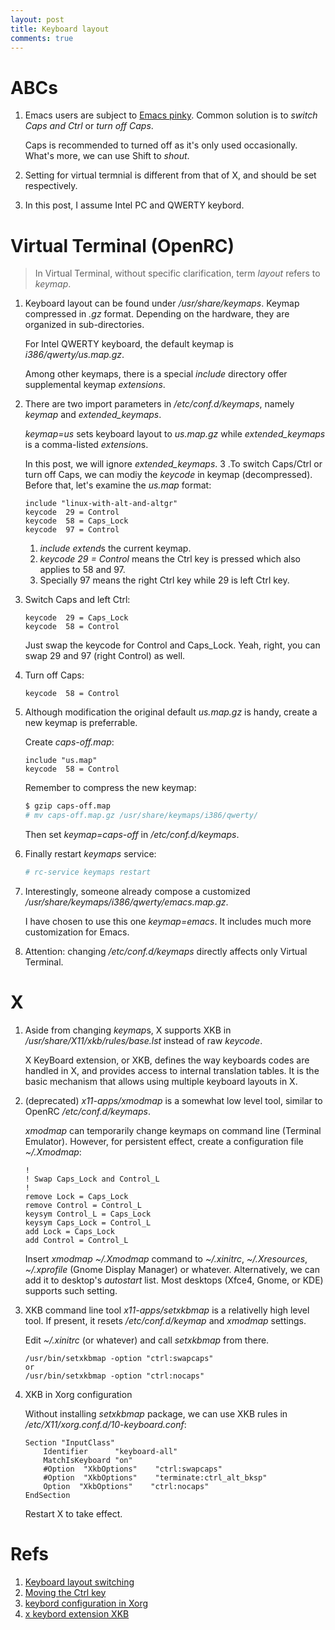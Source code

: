 ```yaml
---
layout: post
title: Keyboard layout
comments: true
---
```


# ABCs

1. Emacs users are subject to [Emacs pinky](https://www.emacswiki.org/emacs/RepeatedStrainInjury). Common solution is to  *switch Caps and Ctrl* or *turn off Caps*.

   Caps is recommended to turned off as it's only used occasionally. What's more, we can use Shift to *shout*.
2. Setting for virtual termnial is different from that of X, and should be set respectively.
3. In this post, I assume Intel PC and QWERTY keybord.

# Virtual Terminal (OpenRC)

> In Virtual Terminal, without specific clarification, term *layout* refers to *keymap*.

1. Keyboard layout can be found under */usr/share/keymaps*. Keymap compressed in *.gz* format. Depending on the hardware, they are organized in sub-directories.

   For Intel QWERTY keyboard, the default keymap is *i386/qwerty/us.map.gz*.

   Among other keymaps, there is a special *include* directory offer supplemental keymap *extensions*.
2. There are two import parameters in */etc/conf.d/keymaps*, namely *keymap* and *extended_keymaps*.

   *keymap=us* sets keyboard layout to *us.map.gz* while *extended_keymaps* is a comma-listed *extension*s.

   In this post, we will ignore *extended_keymaps*.
3 .To switch Caps/Ctrl or turn off Caps, we can modiy the *keycode* in keymap (decompressed). Before that, let's examine the *us.map* format:

   ```
   include "linux-with-alt-and-altgr"
   keycode  29 = Control
   keycode  58 = Caps_Lock
   keycode  97 = Control
   ```
   
   1. *include* *extend*s the current keymap.
   2. *keycode 29 = Control* means the Ctrl key is pressed which also applies to 58 and 97.
   3. Specially 97 means the right Ctrl key while 29 is left Ctrl key.
4. Switch Caps and left Ctrl:

   ```
   keycode  29 = Caps_Lock
   keycode  58 = Control
   ```
   
   Just swap the keycode for Control and Caps_Lock. Yeah, right, you can swap 29 and 97 (right Control) as well.
5. Turn off Caps:

   ```
   keycode  58 = Control
   ```

6. Although modification the original default *us.map.gz* is handy, create a new keymap is preferrable.

   Create *caps-off.map*:
   
   ```
   include "us.map"
   keycode  58 = Control
   ```

   Remember to compress the new keymap:

   ```bash
   $ gzip caps-off.map
   # mv caps-off.map.gz /usr/share/keymaps/i386/qwerty/
   ```

   Then set *keymap=caps-off* in */etc/conf.d/keymaps*.
7. Finally restart *keymaps* service:

   ```bash
   # rc-service keymaps restart
   ```

8. Interestingly, someone already compose a customized */usr/share/keymaps/i386/qwerty/emacs.map.gz*.

   I have chosen to use this one *keymap=emacs*. It includes much more customization for Emacs.
9. Attention: changing */etc/conf.d/keymaps* directly affects only Virtual Terminal.

# X

1. Aside from changing *keymap*s, X supports XKB in */usr/share/X11/xkb/rules/base.lst* instead of raw *keycode*.

   X KeyBoard extension, or XKB, defines the way keyboards codes are handled in X, and provides access to internal translation tables. It is the basic mechanism that allows using multiple keyboard layouts in X.
3. (deprecated) *x11-apps/xmodmap* is a somewhat low level tool, similar to OpenRC */etc/conf.d/keymaps*.

   *xmodmap* can temporarily change keymaps on command line (Terminal Emulator). However, for persistent effect,  create a configuration file *~/.Xmodmap*:

   ```
   !
   ! Swap Caps_Lock and Control_L
   !
   remove Lock = Caps_Lock
   remove Control = Control_L
   keysym Control_L = Caps_Lock
   keysym Caps_Lock = Control_L
   add Lock = Caps_Lock
   add Control = Control_L
   ```

   Insert *xmodmap ~/.Xmodmap* command to *~/.xinitrc*,  *~/.Xresources*, *~/.xprofile* (Gnome Display Manager) or whatever. Alternatively, we can add it to desktop's *autostart* list. Most desktops (Xfce4, Gnome, or KDE) supports such setting.
4. XKB command line tool *x11-apps/setxkbmap* is a relativelly high level tool. If present, it resets */etc/conf.d/keymap* and *xmodmap* settings.

   Edit *~/.xinitrc* (or whatever) and call *setxkbmap* from there.

   ```
   /usr/bin/setxkbmap -option "ctrl:swapcaps"
   or
   /usr/bin/setxkbmap -option "ctrl:nocaps"
   ```

5. XKB in Xorg configuration

   Without installing *setxkbmap* package, we can use XKB rules in */etc/X11/xorg.conf.d/10-keyboard.conf*:

   ```
   Section "InputClass"
	   Identifier      "keyboard-all"
	   MatchIsKeyboard "on"
	   #Option  "XkbOptions"    "ctrl:swapcaps"
	   #Option  "XkbOptions"    "terminate:ctrl_alt_bksp"
	   Option  "XkbOptions"    "ctrl:nocaps"
   EndSection
   ```

   Restart X to take effect.

# Refs

1. [Keyboard layout switching](https://wiki.gentoo.org/wiki/Keyboard_layout_switching)
2. [Moving the Ctrl key](https://www.emacswiki.org/emacs/MovingTheCtrlKey)
3. [keybord configuration in Xorg](https://wiki.archlinux.org/index.php/Keyboard_configuration_in_Xorg)
4. [x keybord extension XKB](https://wiki.archlinux.org/index.php/X_KeyBoard_extension)
